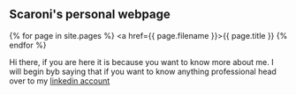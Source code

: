 ## Scaroni's personal webpage

{% for page in site.pages %}
    <a href={{ page.filename }}>{{ page.title }}</a>
{% endfor %}

Hi there, if you are here it is because you want to know more about me. 
I will begin byb saying that if you want to know anything professional
head over to my [linkedin account](https://www.linkedin.com/in/renatoscaroni/)
